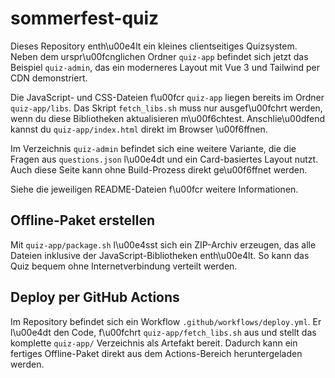 # sommerfest-quiz

Dieses Repository enth\u00e4lt ein kleines clientseitiges Quizsystem. Neben dem urspr\u00fcnglichen Ordner `quiz-app` befindet sich jetzt das Beispiel `quiz-admin`, das ein moderneres Layout mit Vue&nbsp;3 und Tailwind per CDN demonstriert.

Die JavaScript- und CSS-Dateien f\u00fcr `quiz-app` liegen bereits im Ordner `quiz-app/libs`. Das Skript `fetch_libs.sh` muss nur ausgef\u00fchrt werden, wenn du diese Bibliotheken aktualisieren m\u00f6chtest. Anschlie\u00dfend kannst du `quiz-app/index.html` direkt im Browser \u00f6ffnen.

Im Verzeichnis `quiz-admin` befindet sich eine weitere Variante, die die Fragen aus `questions.json` l\u00e4dt und ein Card-basiertes Layout nutzt. Auch diese Seite kann ohne Build-Prozess direkt ge\u00f6ffnet werden.

Siehe die jeweiligen README-Dateien f\u00fcr weitere Informationen.

## Offline-Paket erstellen

Mit `quiz-app/package.sh` l\u00e4sst sich ein ZIP-Archiv erzeugen, das alle Dateien inklusive der JavaScript-Bibliotheken enth\u00e4lt. So kann das Quiz bequem ohne Internetverbindung verteilt werden.

## Deploy per GitHub Actions

Im Repository befindet sich ein Workflow `.github/workflows/deploy.yml`. Er l\u00e4dt den Code, f\u00fchrt `quiz-app/fetch_libs.sh` aus und stellt das komplette `quiz-app/` Verzeichnis als Artefakt bereit. Dadurch kann ein fertiges Offline-Paket direkt aus dem Actions-Bereich heruntergeladen werden.
